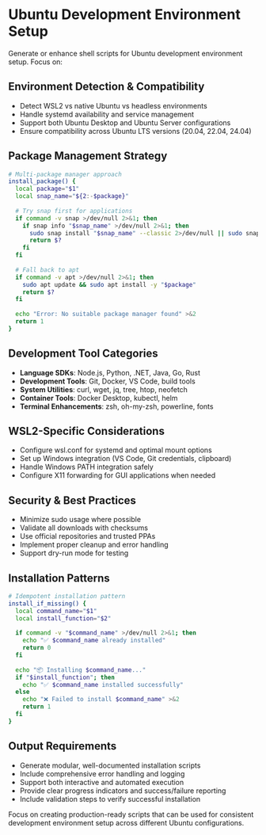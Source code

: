# Ubuntu Development Environment Setup

Generate or enhance shell scripts for Ubuntu development environment setup. Focus on:

## Environment Detection & Compatibility

- Detect WSL2 vs native Ubuntu vs headless environments
- Handle systemd availability and service management
- Support both Ubuntu Desktop and Ubuntu Server configurations
- Ensure compatibility across Ubuntu LTS versions (20.04, 22.04, 24.04)

## Package Management Strategy

```bash
# Multi-package manager approach
install_package() {
  local package="$1"
  local snap_name="${2:-$package}"
  
  # Try snap first for applications
  if command -v snap >/dev/null 2>&1; then
    if snap info "$snap_name" >/dev/null 2>&1; then
      sudo snap install "$snap_name" --classic 2>/dev/null || sudo snap install "$snap_name"
      return $?
    fi
  fi
  
  # Fall back to apt
  if command -v apt >/dev/null 2>&1; then
    sudo apt update && sudo apt install -y "$package"
    return $?
  fi
  
  echo "Error: No suitable package manager found" >&2
  return 1
}
```

## Development Tool Categories

- **Language SDKs**: Node.js, Python, .NET, Java, Go, Rust
- **Development Tools**: Git, Docker, VS Code, build tools
- **System Utilities**: curl, wget, jq, tree, htop, neofetch
- **Container Tools**: Docker Desktop, kubectl, helm
- **Terminal Enhancements**: zsh, oh-my-zsh, powerline, fonts

## WSL2-Specific Considerations

- Configure wsl.conf for systemd and optimal mount options
- Set up Windows integration (VS Code, Git credentials, clipboard)
- Handle Windows PATH integration safely
- Configure X11 forwarding for GUI applications when needed

## Security & Best Practices

- Minimize sudo usage where possible
- Validate all downloads with checksums
- Use official repositories and trusted PPAs
- Implement proper cleanup and error handling
- Support dry-run mode for testing

## Installation Patterns

```bash
# Idempotent installation pattern
install_if_missing() {
  local command_name="$1"
  local install_function="$2"
  
  if command -v "$command_name" >/dev/null 2>&1; then
    echo "✅ $command_name already installed"
    return 0
  fi
  
  echo "📦 Installing $command_name..."
  if "$install_function"; then
    echo "✅ $command_name installed successfully"
  else
    echo "❌ Failed to install $command_name" >&2
    return 1
  fi
}
```

## Output Requirements

- Generate modular, well-documented installation scripts
- Include comprehensive error handling and logging
- Support both interactive and automated execution
- Provide clear progress indicators and success/failure reporting
- Include validation steps to verify successful installation

Focus on creating production-ready scripts that can be used for consistent development environment setup across different Ubuntu configurations.
